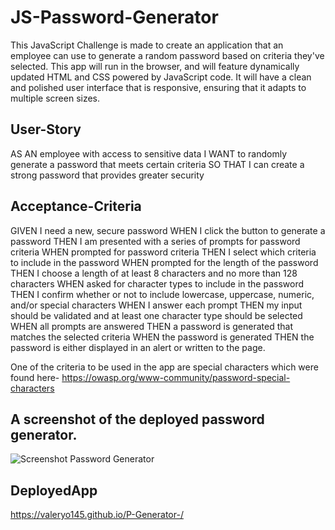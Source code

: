 # JS-Password-Generator

This JavaScript Challenge is made to create an application that an employee can use to generate a random password based on criteria they've selected. 
This app will run in the browser, and will feature dynamically updated HTML and CSS powered by JavaScript code. It will have a clean and polished user interface that is responsive, ensuring that it adapts to multiple screen sizes.

## User-Story

AS AN employee with access to sensitive data
I WANT to randomly generate a password that meets certain criteria
SO THAT I can create a strong password that provides greater security

## Acceptance-Criteria

GIVEN I need a new, secure password
WHEN I click the button to generate a password
THEN I am presented with a series of prompts for password criteria
WHEN prompted for password criteria
THEN I select which criteria to include in the password
WHEN prompted for the length of the password
THEN I choose a length of at least 8 characters and no more than 128 characters
WHEN asked for character types to include in the password
THEN I confirm whether or not to include lowercase, uppercase, numeric, and/or special characters
WHEN I answer each prompt
THEN my input should be validated and at least one character type should be selected
WHEN all prompts are answered
THEN a password is generated that matches the selected criteria
WHEN the password is generated
THEN the password is either displayed in an alert or written to the page.

One of the criteria to be used in the app are special characters which were found here- https://owasp.org/www-community/password-special-characters

## A screenshot of the deployed password generator.

![Screenshot Password Generator](https://user-images.githubusercontent.com/110436164/188050642-4788b519-687f-4813-bb46-f48e28bd7364.png)

## DeployedApp

https://valeryo145.github.io/P-Generator-/
